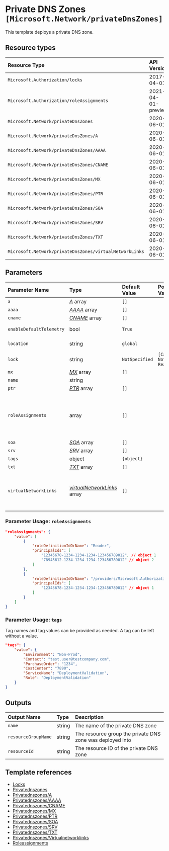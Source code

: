 # Private DNS Zones `[Microsoft.Network/privateDnsZones]`

This template deploys a private DNS zone.

## Resource types

| Resource Type | API Version |
| :-- | :-- |
| `Microsoft.Authorization/locks` | 2017-04-01 |
| `Microsoft.Authorization/roleAssignments` | 2021-04-01-preview |
| `Microsoft.Network/privateDnsZones` | 2020-06-01 |
| `Microsoft.Network/privateDnsZones/A` | 2020-06-01 |
| `Microsoft.Network/privateDnsZones/AAAA` | 2020-06-01 |
| `Microsoft.Network/privateDnsZones/CNAME` | 2020-06-01 |
| `Microsoft.Network/privateDnsZones/MX` | 2020-06-01 |
| `Microsoft.Network/privateDnsZones/PTR` | 2020-06-01 |
| `Microsoft.Network/privateDnsZones/SOA` | 2020-06-01 |
| `Microsoft.Network/privateDnsZones/SRV` | 2020-06-01 |
| `Microsoft.Network/privateDnsZones/TXT` | 2020-06-01 |
| `Microsoft.Network/privateDnsZones/virtualNetworkLinks` | 2020-06-01 |

## Parameters

| Parameter Name | Type | Default Value | Possible Values | Description |
| :-- | :-- | :-- | :-- | :-- |
| `a` | _[A](A/readme.md)_ array | `[]` |  | Optional. Array of A records. |
| `aaaa` | _[AAAA](AAAA/readme.md)_ array | `[]` |  | Optional. Array of AAAA records. |
| `cname` | _[CNAME](CNAME/readme.md)_ array | `[]` |  | Optional. Array of CNAME records. |
| `enableDefaultTelemetry` | bool | `True` |  | Optional. Enable telemetry via the Customer Usage Attribution ID (GUID). |
| `location` | string | `global` |  | Optional. The location of the PrivateDNSZone. Should be global. |
| `lock` | string | `NotSpecified` | `[CanNotDelete, NotSpecified, ReadOnly]` | Optional. Specify the type of lock. |
| `mx` | _[MX](MX/readme.md)_ array | `[]` |  | Optional. Array of MX records. |
| `name` | string |  |  | Required. Private DNS zone name. |
| `ptr` | _[PTR](PTR/readme.md)_ array | `[]` |  | Optional. Array of PTR records. |
| `roleAssignments` | array | `[]` |  | Optional. Array of role assignment objects that contain the 'roleDefinitionIdOrName' and 'principalId' to define RBAC role assignments on this resource. In the roleDefinitionIdOrName attribute, you can provide either the display name of the role definition, or its fully qualified ID in the following format: '/providers/Microsoft.Authorization/roleDefinitions/c2f4ef07-c644-48eb-af81-4b1b4947fb11' |
| `soa` | _[SOA](SOA/readme.md)_ array | `[]` |  | Optional. Array of SOA records. |
| `srv` | _[SRV](SRV/readme.md)_ array | `[]` |  | Optional. Array of SRV records. |
| `tags` | object | `{object}` |  | Optional. Tags of the resource. |
| `txt` | _[TXT](TXT/readme.md)_ array | `[]` |  | Optional. Array of TXT records. |
| `virtualNetworkLinks` | _[virtualNetworkLinks](virtualNetworkLinks/readme.md)_ array | `[]` |  | Optional. Array of custom objects describing vNet links of the DNS zone. Each object should contain properties 'vnetResourceId' and 'registrationEnabled'. The 'vnetResourceId' is a resource ID of a vNet to link, 'registrationEnabled' (bool) enables automatic DNS registration in the zone for the linked vNet. |

### Parameter Usage: `roleAssignments`

```json
"roleAssignments": {
    "value": [
        {
            "roleDefinitionIdOrName": "Reader",
            "principalIds": [
                "12345678-1234-1234-1234-123456789012", // object 1
                "78945612-1234-1234-1234-123456789012" // object 2
            ]
        },
        {
            "roleDefinitionIdOrName": "/providers/Microsoft.Authorization/roleDefinitions/c2f4ef07-c644-48eb-af81-4b1b4947fb11",
            "principalIds": [
                "12345678-1234-1234-1234-123456789012" // object 1
            ]
        }
    ]
}
```

### Parameter Usage: `tags`

Tag names and tag values can be provided as needed. A tag can be left without a value.

```json
"tags": {
    "value": {
        "Environment": "Non-Prod",
        "Contact": "test.user@testcompany.com",
        "PurchaseOrder": "1234",
        "CostCenter": "7890",
        "ServiceName": "DeploymentValidation",
        "Role": "DeploymentValidation"
    }
}
```

## Outputs

| Output Name | Type | Description |
| :-- | :-- | :-- |
| `name` | string | The name of the private DNS zone |
| `resourceGroupName` | string | The resource group the private DNS zone was deployed into |
| `resourceId` | string | The resource ID of the private DNS zone |

## Template references

- [Locks](https://docs.microsoft.com/en-us/azure/templates/Microsoft.Authorization/2017-04-01/locks)
- [Privatednszones](https://docs.microsoft.com/en-us/azure/templates/Microsoft.Network/2020-06-01/privateDnsZones)
- [Privatednszones/A](https://docs.microsoft.com/en-us/azure/templates/Microsoft.Network/2020-06-01/privateDnsZones/A)
- [Privatednszones/AAAA](https://docs.microsoft.com/en-us/azure/templates/Microsoft.Network/2020-06-01/privateDnsZones/AAAA)
- [Privatednszones/CNAME](https://docs.microsoft.com/en-us/azure/templates/Microsoft.Network/2020-06-01/privateDnsZones/CNAME)
- [Privatednszones/MX](https://docs.microsoft.com/en-us/azure/templates/Microsoft.Network/2020-06-01/privateDnsZones/MX)
- [Privatednszones/PTR](https://docs.microsoft.com/en-us/azure/templates/Microsoft.Network/2020-06-01/privateDnsZones/PTR)
- [Privatednszones/SOA](https://docs.microsoft.com/en-us/azure/templates/Microsoft.Network/2020-06-01/privateDnsZones/SOA)
- [Privatednszones/SRV](https://docs.microsoft.com/en-us/azure/templates/Microsoft.Network/2020-06-01/privateDnsZones/SRV)
- [Privatednszones/TXT](https://docs.microsoft.com/en-us/azure/templates/Microsoft.Network/2020-06-01/privateDnsZones/TXT)
- [Privatednszones/Virtualnetworklinks](https://docs.microsoft.com/en-us/azure/templates/Microsoft.Network/2020-06-01/privateDnsZones/virtualNetworkLinks)
- [Roleassignments](https://docs.microsoft.com/en-us/azure/templates/Microsoft.Authorization/roleAssignments)
